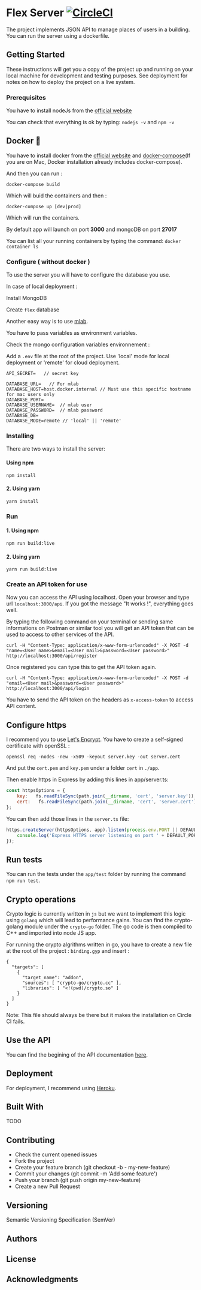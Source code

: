 # Flex Server [![CircleCI](https://circleci.com/gh/BREDFactory/flex-server.svg?style=svg)](https://circleci.com/gh/BREDFactory/flex-server)


The project implements JSON API to manage places of users in a building. You can run the server using a dockerfile.

## **Getting Started**

These instructions will get you a copy of the project up and running on your local machine for development and testing purposes. See deployment for notes on how to deploy the project on a live system.

### **Prerequisites**

You have to install nodeJs from the [official website](https://nodejs.org/en/download/)

You can check that everything is ok by typing: `nodejs -v` and `npm -v`

## **Docker** 🐳

You have to install docker from the [official website](https://docs.docker.com/install/) and [docker-compose](https://docs.docker.com/compose/install/#install-compose)(If you are on Mac, Docker installation already includes docker-compose).

And then you can run :
```
docker-compose build
```
Which will buid the containers and then :
```
docker-compose up [dev|prod]
```
Which will run the containers.

By default app will launch on port **3000** and mongoDB on port **27017**

You can list all your running containers by typing the command:
``` docker container ls ```

### **Configure** ( without docker )

To use the server you will have to configure the database you use.

In case of local deployment :

Install MongoDB

Create `flex` database

Another easy way is to use [mlab](https://docs.mlab.com/).

You have to pass variables as environment variables.

Check the mongo configuration variables environnement :

Add a `.env` file at the root of the project.
Use 'local' mode for local deployment or 'remote' for cloud deployment.
```
API_SECRET=   // secret key

DATABASE_URL=   // For mlab
DATABASE_HOST=host.docker.internal // Must use this specific hostname for mac users only
DATABASE_PORT=
DATABASE_USERNAME=  // mlab user
DATABASE_PASSWORD=  // mlab password
DATABASE_DB=
DATABASE_MODE=remote // 'local' || 'remote'
```

### Installing

There are two ways to install the server:

#### Using npm

```
npm install
```

#### 2. Using yarn

```
yarn install
```
### Run

#### 1. Using npm

```
npm run build:live
```

#### 2. Using yarn

```
yarn run build:live
```

### **Create an API token for use**

Now you can access the API using localhost.
Open your browser and type url `localhost:3000/api`.
If you got the message "It works !", everything goes well.

By typing the following command on your terminal or sending same informations on Postman or similar tool you will get an API token that can be used to access to other services of the API.

```
curl -H "Content-Type: application/x-www-form-urlencoded" -X POST -d "name=<User name>&email=<User mail>&password=<User password>" http://localhost:3000/api/register
```

Once registered you can type this to get the API token again.

```
curl -H "Content-Type: application/x-www-form-urlencoded" -X POST -d "email=<User mail>&password=<User password>" http://localhost:3000/api/login
```

You have to send the API token on the headers as `x-access-token` to access API content.

## Configure https

I recommend you to use [Let's Encrypt](https://letsencrypt.org/).
You have to create a self-signed certificate with openSSL :

```openssl req -nodes -new -x509 -keyout server.key -out server.cert```

And put the `cert.pem` and `key.pem` under a folder `cert` in `./app`.

Then enable https in Express by adding this lines in app/server.ts:

``` js
const httpsOptions = {
    key:   fs.readFileSync(path.join(__dirname, 'cert', 'server.key')),
    cert:   fs.readFileSync(path.join(__dirname, 'cert', 'server.cert'))
};
```

You can then add those lines in the `server.ts` file:

``` js
https.createServer(httpsOptions, app).listen(process.env.PORT || DEFAULT_PORT, function() {
    console.log('Express HTTPS server listening on port ' + DEFAULT_PORT);
});
```

## Run tests

You can run the tests under the `app/test` folder by running the command `npm run test`.


## Crypto operations

Crypto logic is currently written in `js` but we want to implement this logic using `golang` which will lead to performance gains. You can find the crypto-golang module under the `crypto-go` folder.
The go code is then compiled to C++ and imported into node JS app.

For running the crypto algrithms written in go, you have to create a new file at the root of the project : `binding.gyp` and insert :
```
{
  "targets": [
    {
      "target_name": "addon",
      "sources": [ "crypto-go/crypto.cc" ],
      "libraries": [ "<!(pwd)/crypto.so" ]
    }
  ]
}
```

Note: This file should always be there but it makes the installation on Circle CI fails.


## Use the API

You can find the begining of the API documentation [here](https://app.swaggerhub.com/apis-docs/ayshiff/flex-server-bred/0.1).


## Deployment

For deployment, I recommend using [Heroku](https://dashboard.heroku.com/apps).

## Built With

TODO

## Contributing
- Check the current opened issues
- Fork the project
- Create your feature branch (git checkout -b - my-new-feature)
- Commit your changes (git commit -m 'Add some feature')
- Push your branch (git push origin my-new-feature)
- Create a new Pull Request


## Versioning
Semantic Versioning Specification (SemVer)

## Authors


## License


## Acknowledgments


